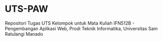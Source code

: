 # UTS-PAW
Repositori Tugas UTS Kelompok untuk Mata Kuliah IFN512B - Pengembangan Aplikasi Web, Prodi Teknik Informatika, Universitas Sam Ratulangi Manado
